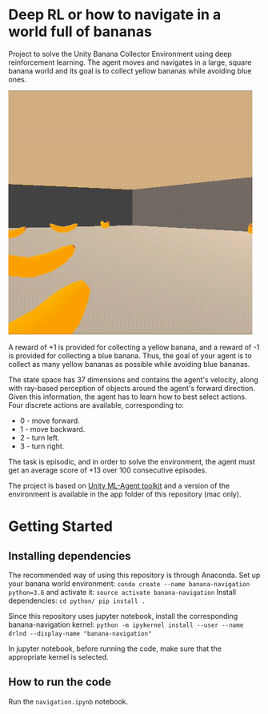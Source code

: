 # Deep RL or how to navigate in a world full of bananas
Project to solve the Unity Banana Collector Environment using deep reinforcement learning.
The agent moves and navigates in a large, square banana world and its goal is to collect yellow bananas while avoiding blue ones. 

![Trained Agent](pics/trained.gif)

A reward of +1 is provided for collecting a yellow banana, and a reward of -1 is provided for collecting a blue banana. Thus, the goal of your agent is to collect as many yellow bananas as possible while avoiding blue bananas.

The state space has 37 dimensions and contains the agent's velocity, along with ray-based perception of objects around the agent's forward direction. Given this information, the agent has to learn how to best select actions. Four discrete actions are available, corresponding to:

- 0 - move forward.
- 1 - move backward.
- 2 - turn left.
- 3 - turn right.

The task is episodic, and in order to solve the environment, the agent must get an average score of +13 over 100 consecutive episodes.

The project is based on [Unity ML-Agent toolkit](https://github.com/Unity-Technologies/ml-agents) and a version of the environment is available in the app folder of this repository (mac only).

# Getting Started
## Installing dependencies
The recommended way of using this repository is through Anaconda.
Set up your banana world environment: `conda create --name banana-navigation python=3.6`
and activate it: `source activate banana-navigation`
Install dependencies:
`cd python/
pip install .`

Since this repository uses jupyter notebook, install the corresponding banana-navigation kernel:
`python -m ipykernel install --user --name drlnd --display-name "banana-navigation"`

In jupyter notebook, before running the code, make sure that the appropriate kernel is selected.

## How to run the code
Run the `navigation.ipynb` notebook.
